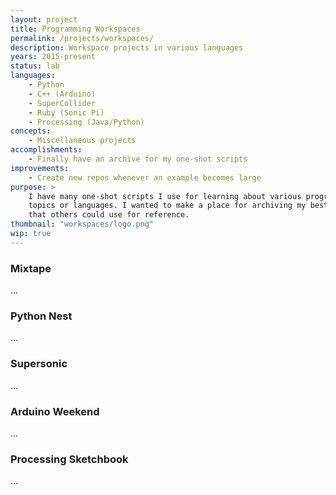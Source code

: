 ```yaml
---
layout: project
title: Programming Workspaces
permalink: /projects/workspaces/
description: Workspace projects in various languages
years: 2015-present
status: lab
languages:
    - Python
    - C++ (Arduino)
    - SuperCollider
    - Ruby (Sonic Pi)
    - Processing (Java/Python)
concepts:
    - Miscellaneous projects
accomplishments:
    - Finally have an archive for my one-shot scripts
improvements:
    - Create new repos whenever an example becomes large
purpose: >
    I have many one-shot scripts I use for learning about various programming
    topics or languages. I wanted to make a place for archiving my best scripts
    that others could use for reference.
thumbnail: "workspaces/logo.png"
wip: true
---
```


### Mixtape

...

### Python Nest

...

### Supersonic

...

### Arduino Weekend

...

### Processing Sketchbook

...
